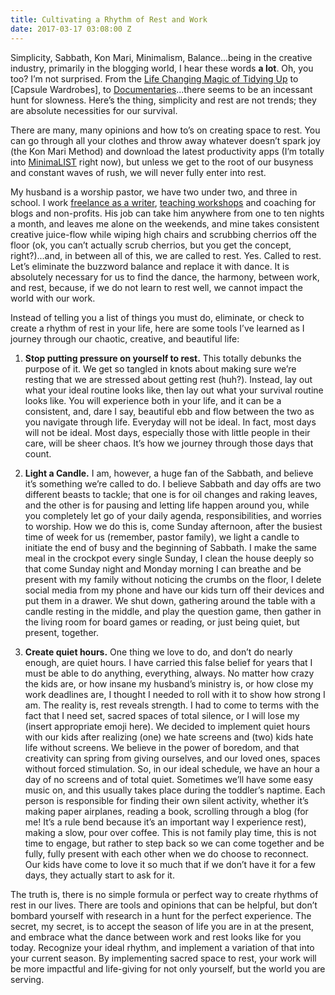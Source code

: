 ```yaml
---
title: Cultivating a Rhythm of Rest and Work
date: 2017-03-17 03:08:00 Z
---
```


Simplicity, Sabbath, Kon Mari, Minimalism, Balance...being in the creative industry, primarily in the blogging world, I hear these words **a lot**. Oh, you too? I’m not surprised. From the [Life Changing Magic of Tidying Up](https://www.amazon.com/Life-Changing-Magic-Tidying-Decluttering-Organizing/dp/1607747308/ref=sr_1_1?ie=UTF8&qid=1489519329&sr=8-1&keywords=life+changing+magic+of+tidying+up) to [Capsule Wardrobes], to [Documentaries](https://minimalismfilm.com)...there seems to be an incessant hunt for slowness. Here’s the thing, simplicity and rest are not trends; they are absolute necessities for our survival. 

There are many, many opinions and how to’s on creating space to rest. You can go through all your clothes and throw away whatever doesn’t spark joy (the Kon Mari Method) and download the latest productivity apps (I’m totally into [MinimaLIST](https://itunes.apple.com/us/app/minimalist-task-reminder-to-do-list/id993066159?mt=8) right now), but unless we get to the root of our busyness and constant waves of rush, we will never fully enter into rest.
 
My husband is a worship pastor, we have two under two, and three in school. I work [freelance as a writer](https://lettersfromamister.com/what-i-do-i-write/), [teaching workshops](https://heritage-mercantile-co.myshopify.com/collections/events) and coaching for blogs and non-profits. His job can take him anywhere from one to ten nights a month, and leaves me alone on the weekends, and mine takes consistent creative juice-flow while wiping high chairs and scrubbing cherrios off the floor (ok, you can’t actually scrub cherrios, but you get the concept, right?)...and, in between all of this, we are called to rest. Yes. Called to rest. Let’s eliminate the buzzword balance and replace it with dance. It is absolutely necessary for us to find the dance, the harmony, between work, and rest, because, if we do not learn to rest well, we cannot impact the world with our work.
 
Instead of telling you a list of things you must do, eliminate, or check to create a rhythm of rest in your life, here are some tools I’ve learned as I journey through our chaotic, creative, and beautiful life: 

1. **Stop putting pressure on yourself to rest.** This totally debunks the purpose of it. We get so tangled in knots about making sure we’re resting that we are stressed about getting rest (huh?). Instead, lay out what your ideal routine looks like, then lay out what your survival routine looks like. You will experience both in your life, and it can be a consistent, and, dare I say, beautiful ebb and flow between the two as you navigate through life. Everyday will not be ideal. In fact, most days will not be ideal. Most days, especially those with little people in their care, will be sheer chaos. It’s how we journey through those days that count.

2. **Light a Candle.** I am, however, a huge fan of the Sabbath, and believe it’s something we’re called to do. I believe Sabbath and day offs are two different beasts to tackle; that one is for oil changes and raking leaves, and the other is for pausing and letting life happen around you, while you completely let go of your daily agenda, responsibilities, and worries to worship. How we do this is, come Sunday afternoon, after the busiest time of week for us (remember, pastor family), we light a candle to initiate the end of busy and the beginning of Sabbath. I make the same meal in the crockpot every single Sunday, I clean the house deeply so that come Sunday night and Monday morning I can breathe and be present with my family without noticing the crumbs on the floor, I delete social media from my phone and have our kids turn off their devices and put them in a drawer. We shut down, gathering around the table with a candle resting in the middle, and play the question game, then gather in the living room for board games or reading, or just being quiet, but present, together. 

3. **Create quiet hours.** One thing we love to do, and don’t do nearly enough, are quiet hours. I have carried this false belief for years that I must be able to do anything, everything, always. No matter how crazy the kids are, or how insane my husband’s ministry is, or how close my work deadlines are, I thought I needed to roll with it to show how strong I am. The reality is, rest reveals strength. I had to come to terms with the fact that I need set, sacred spaces of total silence, or I will lose my (insert appropriate emoji here). We decided to implement quiet hours with our kids after realizing (one) we hate screens and (two) kids hate life without screens. We believe in the power of boredom, and that creativity can spring from giving ourselves, and our loved ones, spaces without forced stimulation. So, in our ideal schedule, we have an hour a day of no screens and of total quiet. Sometimes we’ll have some easy music on, and this usually takes place during the toddler’s naptime. Each person is responsible for finding their own silent activity, whether it’s making paper airplanes, reading a book, scrolling through a blog (for me! It’s a rule bend because it’s an important way I experience rest), making a slow, pour over coffee. This is not family play time, this is not time to engage, but rather to step back so we can come together and be fully, fully present with each other when we do choose to reconnect. Our kids have come to love it so much that if we don’t have it for a few days, they actually start to ask for it. 

The truth is, there is no simple formula or perfect way to create rhythms of rest in our lives. There are tools and opinions that can be helpful, but don’t bombard yourself with research in a hunt for the perfect experience. The secret, my secret, is to accept the season of life you are in at the present, and embrace what the dance between work and rest looks like for you today. Recognize your ideal rhythm, and implement a variation of that into your current season. By implementing sacred space to rest, your work will be more impactful and life-giving for not only yourself, but the world you are serving. 
